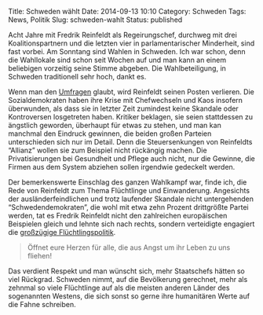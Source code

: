 Title: Schweden wählt
Date: 2014-09-13 10:10
Category: Schweden
Tags: News, Politik
Slug: schweden-wahlt
Status: published

Acht Jahre mit Fredrik Reinfeldt als Regeirungschef, durchweg mit drei
Koalitionspartnern und die letzten vier in parlamentarischer Minderheit,
sind fast vorbei. Am Sonntang sind Wahlen in Schweden. Ich war schon,
denn die Wahllokale sind schon seit Wochen auf und man kann an einem
beliebigen vorzeitig seine Stimme abgeben. Die Wahlbeteiligung, in
Schweden traditionell sehr hoch, dankt es.

Wenn man den [Umfragen](http://bottenada.se/ "Boten Ada") glaubt, wird
Reinfeldt seinen Posten verlieren. Die Sozialdemokraten haben ihre Krise
mit Chefwechseln und Kaos insofern überwunden, als dass sie in letzter
Zeit zumindest keine Skandale oder Kontroversen losgetreten haben.
Kritiker beklagen, sie seien stattdessen zu ängstlich geworden,
überhaupt für etwas zu stehen, und man kan manchmal den Eindruck
gewinnen, die beiden großen Parteien unterschieden sich nur im Detail.
Denn die Steuersenkungen von Reinfeldts “Allianz” wollen sie zum
Beispiel nicht rückängig machen. Die Privatisierungen bei Gesundheit und
Pflege auch nicht, nur die Gewinne, die Firmen aus dem System abziehen
sollen irgendwie gedeckelt werden.

Der bemerkenswerte Einschlag des ganzen Wahlkampf war, finde ich, die
Rede von Reinfeldt zum Thema Flüchtlinge und Einwanderung. Angesichts
der ausländerfeindlichen und trotz laufender Skandale nicht
untergehenden “Schwedendemokraten”, die wohl mit etwa zehn Prozent
drittgrößte Partei werden, tat es Fredrik Reinfeldt nicht den
zahlreichen europäischen Beispielen gleich und lehnte sich nach rechts,
sondern verteidigte engagiert die [großzügige
Flüchtlingspolitik](http://www.aljazeera.com/indepth/features/2013/11/sweden-refugee-policy-sets-high-standard-2013112485613526863.html).

> Öffnet eure Herzen für alle, die aus Angst um ihr Leben zu uns
> fliehen!

Das verdient Respekt und man wünscht sich, mehr Staatschefs hätten so
viel Rückgrad. Schweden nimmt, auf die Bevölkerung gerechnet, mehr als
zehnmal so viele Flüchtlinge auf als die meisten anderen Länder des
sogenannten Westens, die sich sonst so gerne ihre humanitären Werte auf
die Fahne schreiben.

